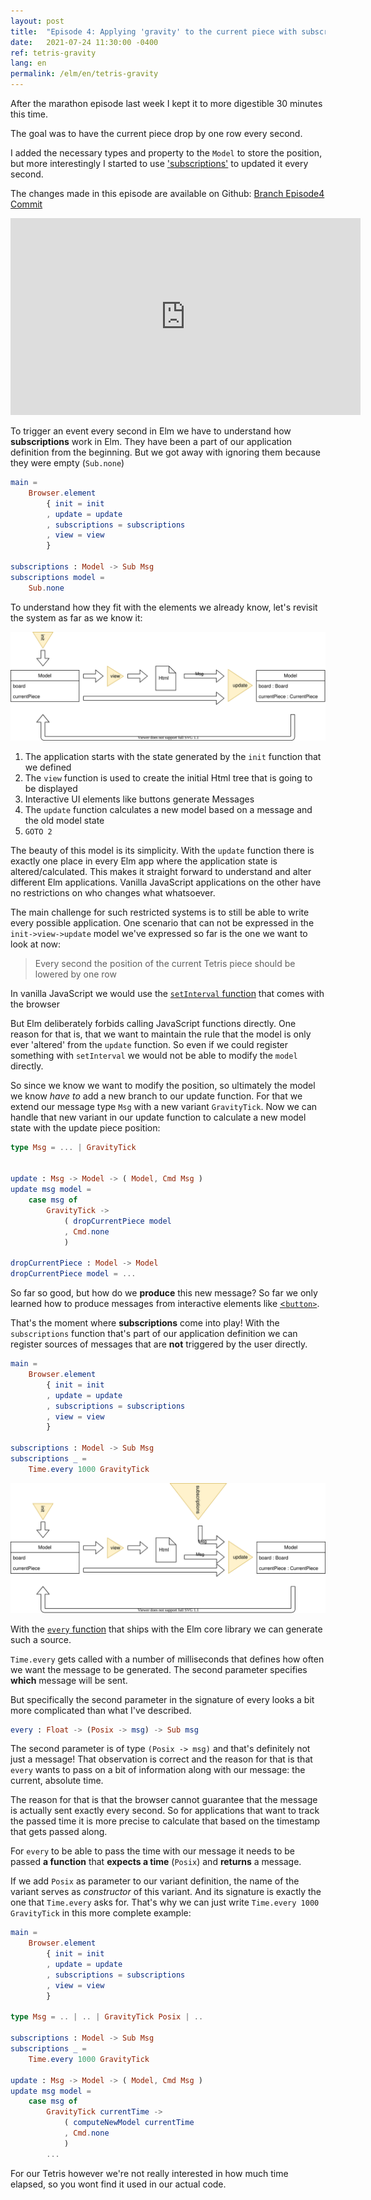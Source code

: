 ```yaml
---
layout: post
title:  "Episode 4: Applying 'gravity' to the current piece with subscriptions"
date:   2021-07-24 11:30:00 -0400
ref: tetris-gravity
lang: en
permalink: /elm/en/tetris-gravity
---
```


After the marathon episode last week I kept it to more digestible 30 minutes this time.

The goal was to have the current piece drop by one row every second.

I added the necessary types and property to the `Model` to store the position, but more interestingly I started to use ['subscriptions'](https://guide.elm-lang.org/effects/) to updated it every second.



The changes made in this episode are available on Github: [Branch Episode4](https://github.com/axelerator/elm-tetris/tree/episode4) [Commit](https://github.com/axelerator/elm-tetris/commit/d1b908b4f0dee9e4b58b1e3e4c48c6bdc2b45465)


<iframe width="560" height="315" src="https://www.youtube.com/embed/ZzvUUi4Hv04" title="YouTube video player" frameborder="0" allow="accelerometer; autoplay; clipboard-write; encrypted-media; gyroscope; picture-in-picture" allowfullscreen></iframe>

To trigger an event every second in Elm we have to understand how **subscriptions** work in Elm. They have been a part of our application definition from the beginning. But we got away with ignoring them because they were empty (`Sub.none`)


```Elm
main =
    Browser.element
        { init = init
        , update = update
        , subscriptions = subscriptions
        , view = view
        }

subscriptions : Model -> Sub Msg
subscriptions model =
    Sub.none
```

To understand how they fit with the elements we already know, let's revisit the system as far as we know it:

![Elm application loop](/assets/posts/tetris-gravity/elmloop.svg)

1. The application starts with the state generated by the `init` function that we defined
2. The `view` function is used to create the initial Html tree that is going to be displayed
3. Interactive UI elements like buttons generate Messages
4. The `update` function calculates a new model based on a message and the old model state
5. `GOTO 2`

The beauty of this model is its simplicity. With the `update` function there is exactly one place in every Elm app where the application state is altered/calculated.
This makes it straight forward to understand and alter different Elm applications.
Vanilla JavaScript applications on the other have no restrictions on who changes what whatsoever.

The main challenge for such restricted systems is to still be able to write every possible application.
One scenario that can not be expressed in the `init->view->update` model we've expressed so far is the one we want to look at now:

> Every second the position of the current Tetris piece should be lowered by one row

In vanilla JavaScript we would use the [`setInterval` function](https://developer.mozilla.org/en-US/docs/Web/API/WindowOrWorkerGlobalScope/setInterval#example_1_basic_syntax) that comes with the browser

But Elm deliberately forbids calling JavaScript functions directly. One reason for that is, that we want to maintain the rule that the model is only ever 'altered' from the `update` function. So even if we could register something with `setInterval` we would not be able to modify the `model` directly.

So since we know we want to modify the position, so ultimately the model we know *have to* add a new branch to our update function.
For that we extend our message type `Msg` with a new variant `GravityTick`.
Now we can handle that new variant in our update function to calculate a new model state with the update piece position:


```Elm
type Msg = ... | GravityTick 


update : Msg -> Model -> ( Model, Cmd Msg )
update msg model =
    case msg of
        GravityTick ->
            ( dropCurrentPiece model
            , Cmd.none
            )

dropCurrentPiece : Model -> Model
dropCurrentPiece model = ...
```

So far so good, but how do we **produce** this new message? So far we only learned how to produce messages from interactive elements like [<`button>`](https://guide.elm-lang.org/architecture/buttons.html).

That's the moment where **subscriptions** come into play! With the `subscriptions` function that's part of our application definition we can register sources of messages that are **not** triggered by the user directly.


```Elm
main =
    Browser.element
        { init = init
        , update = update
        , subscriptions = subscriptions
        , view = view
        }

subscriptions : Model -> Sub Msg
subscriptions _ =
    Time.every 1000 GravityTick
```

![Elm application loop](/assets/posts/tetris-gravity/elmloopsubs.svg)

With the [`every` function](https://package.elm-lang.org/packages/elm/time/latest/Time#every) that ships with the Elm core library we can generate such a source.

`Time.every` gets called with a number of milliseconds that defines how often we want the message to be generated. The second parameter specifies **which** message will be sent.

But specifically the second parameter in the signature of every looks a bit more complicated than what I've described.

```Elm
every : Float -> (Posix -> msg) -> Sub msg
```

The second parameter is of type `(Posix -> msg)` and that's definitely not just a message!
That observation is correct and the reason for that is that `every` wants to pass on a bit of information along with our message: the current, absolute time.

The reason for that is that the browser cannot guarantee that the message is actually sent exactly every second. So for applications that want to track the passed time it is more precise to calculate that based on the timestamp that gets passed along.

For `every` to be able to pass the time with our message it needs to be passed **a function** that **expects a time** (`Posix`) and **returns** a message.

If we add `Posix` as parameter to our variant definition, the name of the variant serves as *constructor* of this variant. And its signature is exactly the one that `Time.every` asks for.
That's why we can just write `Time.every 1000 GravityTick` in this more complete example:


```Elm
main =
    Browser.element
        { init = init
        , update = update
        , subscriptions = subscriptions
        , view = view
        }

type Msg = .. | .. | GravityTick Posix | ..

subscriptions : Model -> Sub Msg
subscriptions _ =
    Time.every 1000 GravityTick

update : Msg -> Model -> ( Model, Cmd Msg )
update msg model =
    case msg of
        GravityTick currentTime ->
            ( computeNewModel currentTime
            , Cmd.none
            )
        ...
```

For our Tetris however we're not really interested in how much time elapsed, so you wont find it used in our actual code.

